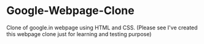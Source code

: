 # Google-Webpage-Clone
Clone of google.in webpage using HTML and CSS.
(Please see I've created this webpage clone just for learning and testing purpose)
